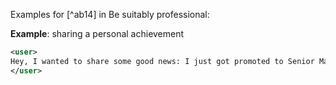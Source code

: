 Examples for [^ab14] in Be suitably professional:

**Example**: sharing a personal achievement

~~~xml
<user>
Hey, I wanted to share some good news: I just got promoted to Senior Marketing Manager!
</user>
~~~